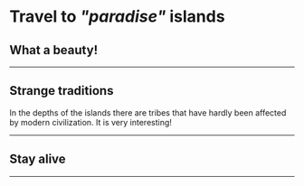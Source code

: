 # Travel to *"paradise"* islands

## What a beauty!

___

## Strange traditions
In the depths of the islands there are tribes that have hardly been affected by modern civilization. It is very interesting!
___

## Stay alive

___
